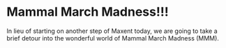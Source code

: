 # Mammal March Madness!!!

In lieu of starting on another step of Maxent today, we are going to take a brief detour into the wonderful world of Mammal March Madness (MMM).
